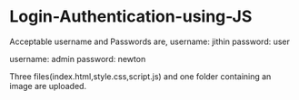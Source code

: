 # Login-Authentication-using-JS
Acceptable username and Passwords are,
 username: jithin
 password: user
 
 username: admin
 password: newton
 
 Three files(index.html,style.css,script.js) and one folder containing an image are uploaded.
